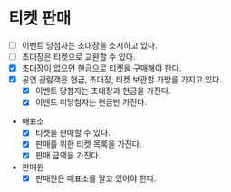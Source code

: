 # 티켓 판매

- [ ] 이벤트 당첨자는 초대장을 소지하고 있다.
- [ ] 초대장은 티켓으로 교환할 수 있다.
- [x] 초대장이 없으면 현금으로 티켓을 구매해야 한다.
- [x] 공연 관람객은 현금, 초대장, 티켓 보관할 가방을 가지고 있다.
  - [x] 이벤트 당첨자는 초대장과 현금을 가진다.
  - [x] 이벤트 미당첨자는 현금만 가진다.
- 매표소
  - [x] 티켓을 판매할 수 있다.
  - [x] 판매를 위한 티켓 목록을 가진다.
  - [x] 판매 금액을 가진다.
- 판매원
  - [x] 판매원은 매표소를 알고 있어야 한다.

